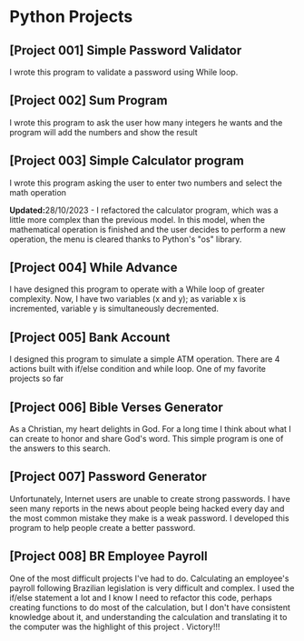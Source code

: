 <h1>Python Projects</h1>

<h2>[Project 001] Simple Password Validator</h2>
<p>I wrote this program to validate a password using While loop.</p>
<h2>[Project 002] Sum Program</h2>
<p>I wrote this program to ask the user how many integers he wants and the program will add the numbers and show the result</p>
<h2>[Project 003] Simple Calculator program</h2>
<p>I wrote this program asking the user to enter two numbers and select the math operation</p>
<p><b>Updated:</b>28/10/2023 - I refactored the calculator program, which was a little more complex than the previous model. In this model, when the mathematical operation is finished and the user decides to perform a new operation, the menu is cleared thanks to Python's "os" library.</p>
<h2>[Project 004] While Advance</h2>
<p>I have designed this program to operate with a While loop of greater complexity. Now, I have two variables (x and y); as variable x is incremented, variable y is simultaneously decremented.</p>
<h2>[Project 005] Bank Account</h2>
<p>I designed this program to simulate a simple ATM operation. There are 4 actions built with if/else condition and while loop. One of my favorite projects so far</p>
<h2>[Project 006] Bible Verses Generator</h2>
<p>As a Christian, my heart delights in God. For a long time I think about what I can create to honor and share God's word. This simple program is one of the answers to this search.</p>
<h2>[Project 007] Password Generator</h2>
<p>Unfortunately, Internet users are unable to create strong passwords. I have seen many reports in the news about people being hacked every day and the most common mistake they make is a weak password. I developed this program to help people create a better password.</p>
<h2>[Project 008] BR Employee Payroll</h2>
<p>One of the most difficult projects I've had to do. Calculating an employee's payroll following Brazilian legislation is very difficult and complex. I used the if/else statement a lot and I know I need to refactor this code, perhaps creating functions to do most of the calculation, but I don't have consistent knowledge about it, and understanding the calculation and translating it to the computer was the highlight of this project . Victory!!!</p>



